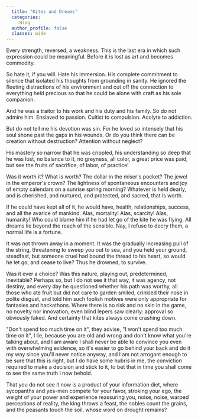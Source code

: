 ```yaml
---
  title: "Kites and Dreams"
  categories:
    -Blog
  author_profile: false 
  classes: wide
---
```

Every strength, reversed, a weakness. This is the last era in which such expression could be meaningful. Before it is lost as art and becomes commodity.

So hate it, if you will. Hate his immersion. His complete commitment to silence that isolated his thoughts from grounding in sanity. He ignored the fleeting distractions of his environment and cut off the connection to everything held precious so that he could be alone with craft as his sole companion.

And he was a traitor to his work and his duty and his family. So do not admire him. Enslaved to passion. Cultist to compulsion. Acolyte to addiction.

But do not tell me his devotion was sin. For he loved so intensely that his soul shone past the gaps in his wounds. Or do you think there can be creation without destruction? Attention without neglect? 

His mastery so narrow that he was crippled, his understanding so deep that he was lost, no balance to it, no greyness, all color, a great price was paid, but see the fruits of sacrifice, of labor, of practice!

Was it worth it? What is worth? The dollar in the miser's pocket? The jewel in the emperor's crown? The lightness of spontaneous encounters and joy of empty calendars on a sunrise spring morning? Whatever is held dearly, and is cherished, and nurtured, and protected, and sacred, that is worth.

If he could have kept all of it, he would have, health, relationships, success, and all the avarice of mankind. Alas, mortality! Alas, scarcity! Alas, humanity! Who could blame him if he had let go of the kite he was flying. All dreams lie beyond the reach of the sensible. Nay, I refuse to decry them, a normal life is a fortune.

It was not thrown away in a moment. It was the gradually increasing pull of the string, threatening to sweep you out to sea, and you held your ground, steadfast, but someone cruel had bound the thread to his heart, so would he let go, and cease to live? Thus he drowned, to survive.

Was it ever a choice? Was this nature, playing out, predetermined, inevitable? Perhaps so, but I do not see it that way, it was agency, not destiny, and every day he questioned whether his path was worthy, all those who ate fruit but did not care to garden smiled, crinkled their nose in polite disgust, and told him such foolish motives were only appropriate for fantasies and hackathons. Where there is no risk and no skin in the game, no novelty nor innovation, even blind lepers saw clearly: approval so obviously faked. And certainty that kites always come crashing down.

"Don't spend too much time on it", they advise, "I won't spend too much time on it", I lie, because you are old and wrong and don't know what you're talking about, and I am aware I shall never be able to convince you even with overwhelming evidence, so it's easier to go behind your back and do it my way since you'll never notice anyway, and I am not arrogant enough to be sure that this is right, but I do have some hubris in me, the conviction required to make a decision and stick to it, to bet that in time you shall come to see the same truth I now behold.

That you do not see it now is a product of your information diet, where sycopanths and yes-men compete for your favor, stroking your ego, the weight of your power and experience reassuring you, noise, noise, warped perceptions of reality, the king throws a feast, the nobles count the grains, and the peasants touch the soil, whose word on drought remains?
